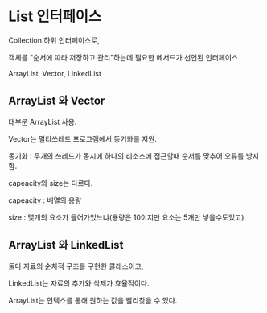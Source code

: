 # List 인터페이스
Collection 하위 인터페이스로,

객체를 "순서에 따라 저장하고 관리"하는데 필요한 메서드가 선언된 인터페이스

ArrayList, Vector, LinkedList

## ArrayList 와 Vector
대부분 ArrayList 사용.

Vector는 멀티쓰레드 프로그램에서 동기화를 지원.

동기화 : 두개의 쓰레드가 동시에 하나의 리소스에 접근할때 순서를 맞추어 오류를 방지함.

capeacity와 size는 다르다.

capeacity : 배열의 용량

size : 몇개의 요소가 들어가있느냐(용량은 10이지만 요소는 5개만 넣을수도있고) 

## ArrayList 와 LinkedList

둘다 자료의 순차적 구조를 구현한 클래스이고,

LinkedList는 자료의 추가와 삭제가 효율적이다.

ArrayList는 인텍스를 통해 원하는 값을 빨리찾을 수 있다.



